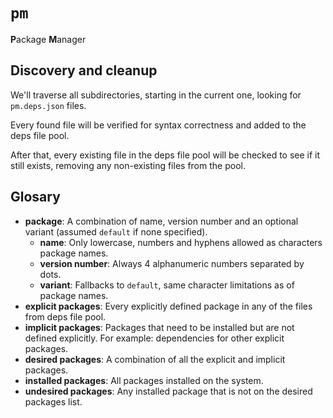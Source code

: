 # `pm`
**P**ackage **M**anager

## Discovery and cleanup

We'll traverse all subdirectories, starting in the current one, looking for
`pm.deps.json` files.

Every found file will be verified for syntax correctness and added to the deps
file pool.

After that, every existing file in the deps file pool will be checked to see if
it still exists, removing any non-existing files from the pool.

## Glosary

- **package**: A combination of name, version number and an optional variant
(assumed `default` if none specified).
  - **name**: Only lowercase, numbers and hyphens allowed as characters package names.
  - **version number**: Always 4 alphanumeric numbers separated by dots.
  - **variant**: Fallbacks to `default`, same character limitations as of package names.
- **explicit packages**: Every explicitly defined package in any of the files
from deps file pool.
- **implicit packages**: Packages that need to be installed but are not defined
explicitly. For example: dependencies for other explicit packages.
- **desired packages**: A combination of all the explicit and implicit packages.
- **installed packages**: All packages installed on the system.
- **undesired packages**: Any installed package that is not on the desired packages list.
